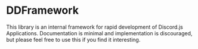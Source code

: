 # DDFramework

This library is an internal framework for rapid development of Discord.js Applications. Documentation is minimal and implementation is discouraged, but please feel free to use this if you find it interesting.
